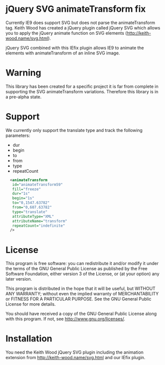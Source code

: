jQuery SVG animateTransform fix
===============================

Currently IE9 does support SVG but does not parse the 
animateTransform tag. Keith Wood has created a jQuery plugin
called jQuery SVG which allows you to apply the jQuery animate 
function on SVG elements (http://keith-wood.name/svg.html). 

jQuery SVG combined with this IEfix plugin allows IE9 to 
animate the elements with animateTransform of an inline SVG 
image.

Warning
=======

This library has been created for a specific project it is far from complete
in supporting the SVG animateTransform variations. Therefore this library is
in a pre-alpha state.

Support
=======

We currently only support the translate type and track the following parameters:
- dur
- begin
- to
- from
- type
- repeatCount

```xml
  <animateTransform
   id="animateTransform59"
   fill="freeze"
   dur="1s"
   begin="1s"
   to="0,1547.63782"
   from="0,607.63782"
   type="translate"
   attributeType="XML"
   attributeName="transform"
   repeatCount="indefinite" 
  />
```


License
=======

This program is free software: you can redistribute it and/or modify it under
the terms of the GNU General Public License as published by the Free Software
Foundation, either version 3 of the License, or (at your option) any later
version.

This program is distributed in the hope that it will be useful, but WITHOUT
ANY WARRANTY; without even the implied warranty of MERCHANTABILITY or FITNESS
FOR A PARTICULAR PURPOSE. See the GNU General Public License for more details.

You should have received a copy of the GNU General Public License along with
this program. If not, see <http://www.gnu.org/licenses/>.


Installation
============

You need the Keith Wood jQuery SVG plugin including the animation extension 
from http://keith-wood.name/svg.html and our IEfix plugin.